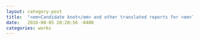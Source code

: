 ```yaml
---
layout: category-post
title:  "<em>Candidate knot</em> and other translated reports for <em>Turkey recap</em>"
date:   2016-08-05 20:20:56 -0400
categories: works
---
```

